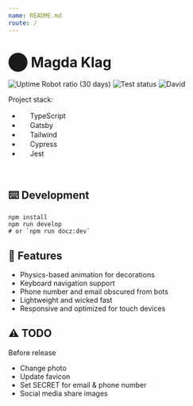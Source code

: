 ```yaml
---
name: README.md
route: /
---
```


# ⬤ Magda Klag

![Uptime Robot ratio (30 days)](https://img.shields.io/uptimerobot/ratio/m786769186-976d1c00d57fc91b71fc6829?logo=Vercel&labelColor=111)
![Test status](https://github.com/Tymek/klg/workflows/tests/badge.svg)
![David](https://img.shields.io/david/Tymek/klg?logo=RenovateBot)

Project stack:
  - <img src="https://simpleicons.org/icons/typescript.svg" width=16 height=16/> TypeScript
  - <img src="https://simpleicons.org/icons/gatsby.svg" width=16 height=16/> Gatsby
  - <img src="https://simpleicons.org/icons/tailwindcss.svg" width=16 height=16/> Tailwind
  - <img src="https://simpleicons.org/icons/cypress.svg" width=16 height=16/> Cypress
  - <img src="https://simpleicons.org/icons/jest.svg" width=16 height=16/> Jest
<br/>

## ⌨️ Development

```shell
npm install
npm run develop
# or `npm run docz:dev`
```

## 🍒 Features
  - Physics-based animation for decorations
  - Keyboard navigation support
  - Phone number and email obscured from bots
  - Lightweight and wicked fast
  - Responsive and optimized for touch devices

## ⚠️ TODO
Before release
  - Change photo
  - Update favicon
  - Set SECRET for email & phone number
  - Social media share images

